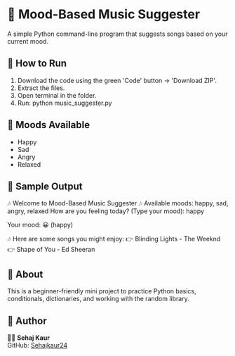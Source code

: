 # 🎵 Mood-Based Music Suggester

A simple Python command-line program that suggests songs based on your current mood.

## 📌 How to Run

1. Download the code using the green 'Code' button → 'Download ZIP'.
2. Extract the files.
3. Open terminal in the folder.
4. Run: python music_suggester.py

## 📌 Moods Available
- Happy
- Sad
- Angry
- Relaxed

## 📌 Sample Output
🎶 Welcome to Mood-Based Music Suggester 🎶
Available moods: happy, sad, angry, relaxed
How are you feeling today? (Type your mood): happy

Your mood: 😀 (happy)

🎶 Here are some songs you might enjoy:
👉 Blinding Lights - The Weeknd
👉 Shape of You - Ed Sheeran

## 📌 About

This is a beginner-friendly mini project to practice Python basics, conditionals, dictionaries, and working with the random library.  

## 📌 Author

👩‍💻 **Sehaj Kaur**  
GitHub: [Sehajkaur24](https://github.com/Sehajkaur24)

